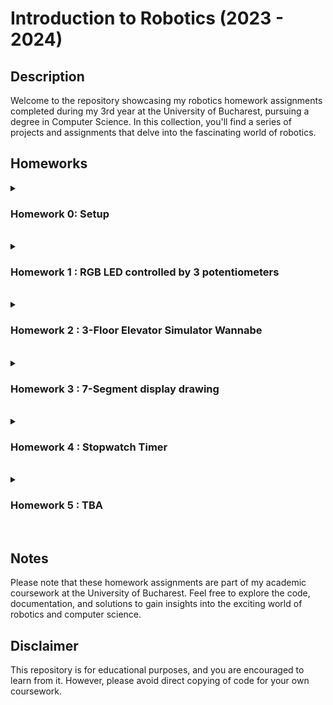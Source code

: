 # Introduction to Robotics (2023 - 2024)

## Description
Welcome to the repository showcasing my robotics homework assignments completed during my 3rd year at the University of Bucharest, pursuing a degree in Computer Science. In this collection, you'll find a series of projects and assignments that delve into the fascinating world of robotics.

## Homeworks
  
<details>
<summary><h3>Homework 0: Setup</h3></summary>
<br><b>To do/use list:</b><br><br>
  
- [X] GitHub repository created
- [X] Arduino IDE installed
</details>
<br>

<details>
<summary><h3>Homework 1 : RGB LED controlled by 3 potentiometers</h3></summary>
<b>Technical Task -></b>
Use a separate potentiometer for controlling each color of the RGB LED: Red, Green, and Blue.
This control must leverage digital electronics. 
Specifically, the potentiometer’s value need to be read with Arduino and then write a mapped value to the LED pins.
<br><img src = 'https://github.com/leviaici/IntroductionToRobotics/blob/main/Homework_1/IMG_6201.jpeg' align = "right" style="@media screen and (max-width:500px) {img{align: center;}}" width = 300 height = 300>
<br><br><b>To do/use list:</b><br><br>
  
- [X] RGB LED
- [X] Potentiometers (3)
- [X] Resistors and wires as needed
- [X] Arduino Code
- [X] Yotube Link: https://www.youtube.com/watch?v=ooLFFQwXiQg
- [X] Setup photo

</details>
<br>

<details>
<summary><h3>Homework 2 : 3-Floor Elevator Simulator Wannabe</h3></summary>
<b>Technical Task -></b>
Design a control system that simulates a 3-floor elevator using the Arduino platform. Here are the specific requirements:

  * LED Indicators: Each of the 3 LEDs should represent one of the 3 floors. The LED corresponding to the current floor should light up. Additionally, another LED should represent the elevator’s operational state.  It should blink when the elevator is moving and remain static when stationary.
* Buttons: Implement 3 buttons that represent the call buttons from the 3 floors. When pressed, the elevator should simulate movement towardsthe floor after a short interval (2-3 seconds).
* Buzzer: The buzzer should sound briefly during the following scenarios:
  
  <ol>- Elevator arriving at the desired floor (something resembling a ”cling”).</ol>
  <ol>- Elevator  doors  closing  and  movement  (pro  tip:  split  them  into  2different sounds)</ol>

* State Change & Timers: If the elevator is already at the desired floor, pressing the button for that floor should have no effect. Otherwise, after a button press, the elevator should ”wait for the doors to close” and then ”move” to the corresponding floor. If the elevator is in movement, it should do nothing. 
* Debounce: Remember to implement debounce for the buttons to avoid unintentional repeated button presses.
  
<br><b>To do/use list:</b><br>
<img src = 'https://github.com/leviaici/IntroductionToRobotics/blob/main/Homework_2/IMG_6356.jpeg' align="right" width = 300>
  
- [X] LEDs (4)
- [X] Buttons (3)
- [X] Buzzer
- [X] Resistors and wires as needed
- [X] Arduino Code
- [X] Yotube Link: https://www.youtube.com/watch?v=LoeoLPdo4wk
- [X] Setup photo
</details><br>

<details>
<summary><h3>Homework 3 : 7-Segment display drawing</h3></summary>

<b>Technical Task -></b>
The joystick will be used to control the position ofthe segment and ”draw” on the display. The movement between segmentsshould be natural, meaning they should jump from the current positiononly to neighbors, but without passing through ”walls”.
The current position always blinks (irrespective of the fact that the segment is on or off).
Short pressing the button toggles the segment state from ON to OFF or from OFF to ON. Long pressing the button resets the entire display by turning all the segments OFF and moving the current position to the decimal point.
<br>

<b>The movement for each LED:</b>

| Current LED | UP  | DOWN | LEFT | RIGHT |
| :---------: | :-: | :--: | :--: | :---: |
|      a      | N/A |  g   |  f   |   b   |
|      b      |  a  |  g   |  f   |  N/A  |
|      c      |  g  |  d   |  e   |  dp   |
|      d      |  g  | N/A  |  e   |   c   |
|      e      |  g  |  d   | N/A  |   c   |
|      f      |  a  |  g   | N/A  |   b   |
|      g      |  a  |  d   | N/A  |  N/A  |
|     dp      | N/A | N/A  |  c   |  N/A  |

<br><b>To do/use list:</b><br>
<img src = 'https://github.com/leviaici/IntroductionToRobotics/blob/main/Homework_3/IMG_6411.jpeg' align="right" width = 300>

- [X] 7-Segment display
- [X] Joystick
- [X] Resistors and wires as needed
- [X] Arduino Code
- [X] Youtube Link: https://www.youtube.com/watch?v=jwyccp7IVYY
- [X] Setup photo

</details><br>

<details>
<summary><h3>Homework 4 : Stopwatch Timer</h3></summary>

<b>Technical Task -></b>
Using the 4 digit 7 segment display and 3 buttons, a stopwatch timer that counts in 10ths of a second and has a save lap functionality (similar to most basic stopwatch functions on most phones) is implemented.

<br><b>Requirements</b><br>

The starting value of the 4 digit 7 segment display should be ”000.0”. The buttons have the following functionalities:
* Button 1: Start / pause.
* Button 2: Reset (if  in  pause  mode). Reset saved laps (if in lap viewing mode).
* Button 3: Save lap (if in counting mode), cycle through last saved laps (up to 4 laps).

<br><b>Workflow</b><br>

* Display shows "000.0". When pressing the Startbutton, the timer should start.
* During timer counter, each press of the lap button, the timer's value is saved in memory (not persistent, it is OK to be deleted upon reset), up to 4 laps; pressing the 5th time should override  the  1st  saved  one. If the reset button is pressed while timer works, nothing happens. If the pause button is pressed, the timer stops.
* In Pause Mode, the lap flag button doesn’t work anymore. Pressing the reset button sends you to viewing lap times mode.
* After reset, the flag buttons can now be pressed to cycle through the lap times. Each time the flag button is pressed, it takes you to the next saved lap. Pressing it continuously cycle you through it continuously. Pressing the reset button while in this state resets all your flags and takes the timer back to "000.0".

<br><b>To do/use list:</b><br>
<img src = 'https://github.com/leviaici/IntroductionToRobotics/blob/main/Homework_4/IMG_6471.jpeg' align="right" width = 300>

- [X] 4 digit 7 segment display
- [X] 3 buttons
- [X] Resistors and wires as needed
- [X] Arduino Code
- [X] Youtube Link: https://www.youtube.com/watch?v=I68L3hdWD3I
- [X] Setup photo

</details><br>

<details>
<summary><h3>Homework 5 : TBA</h3></summary>

<b>Technical Task -></b>
TBA

<br><b>To do/use list:</b><br>

- [ ] TBA
</details><br>

## Notes
Please note that these homework assignments are part of my academic coursework at the University of Bucharest. Feel free to explore the code, documentation, and solutions to gain insights into the exciting world of robotics and computer science.

## Disclaimer
This repository is for educational purposes, and you are encouraged to learn from it. However, please avoid direct copying of code for your own coursework.
